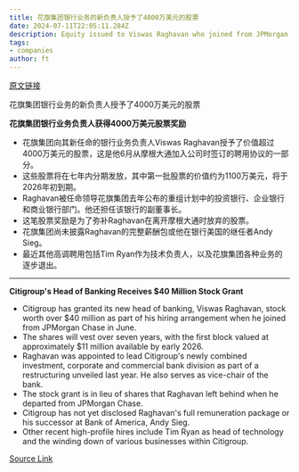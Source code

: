 ```yaml
---
title: 花旗集团银行业务的新负责人授予了4000万美元的股票
date: 2024-07-11T22:05:11.284Z
description: Equity issued to Viswas Raghavan who joined from JPMorgan in June will vest over seven years
tags: 
- companies
author: ft
---
```


[原文链接](https://ft.com/content/62f1f2cc-1e9e-4eb2-b28f-2a4064f47572)

花旗集团银行业务的新负责人授予了4000万美元的股票

**花旗集团银行业务负责人获得4000万美元股票奖励**

- 花旗集团向其新任命的银行业务负责人Viswas Raghavan授予了价值超过4000万美元的股票，这是他6月从摩根大通加入公司时签订的聘用协议的一部分。
- 这些股票将在七年内分期发放，其中第一批股票的价值约为1100万美元，将于2026年初到期。
- Raghavan被任命领导花旗集团去年公布的重组计划中的投资银行、企业银行和商业银行部门。他还担任该银行的副董事长。
- 这笔股票奖励是为了弥补Raghavan在离开摩根大通时放弃的股票。
- 花旗集团尚未披露Raghavan的完整薪酬包或他在银行美国的继任者Andy Sieg。
- 最近其他高调聘用包括Tim Ryan作为技术负责人，以及花旗集团各种业务的逐步退出。

---

 **Citigroup's Head of Banking Receives $40 Million Stock Grant**

- Citigroup has granted its new head of banking, Viswas Raghavan, stock worth over $40 million as part of his hiring arrangement when he joined from JPMorgan Chase in June. 
- The shares will vest over seven years, with the first block valued at approximately $11 million available by early 2026.
- Raghavan was appointed to lead Citigroup's newly combined investment, corporate and commercial bank division as part of a restructuring unveiled last year. He also serves as vice-chair of the bank.
- The stock grant is in lieu of shares that Raghavan left behind when he departed from JPMorgan Chase. 
- Citigroup has not yet disclosed Raghavan's full remuneration package or his successor at Bank of America, Andy Sieg.
- Other recent high-profile hires include Tim Ryan as head of technology and the winding down of various businesses within Citigroup.

[Source Link](https://ft.com/content/62f1f2cc-1e9e-4eb2-b28f-2a4064f47572)


